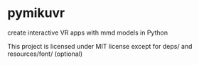# pymikuvr

create interactive VR apps with mmd models in Python

This project is licensed under MIT license except for deps/ and resources/font/ (optional)
